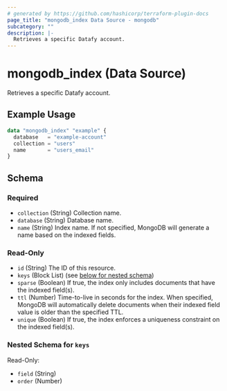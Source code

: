```yaml
---
# generated by https://github.com/hashicorp/terraform-plugin-docs
page_title: "mongodb_index Data Source - mongodb"
subcategory: ""
description: |-
  Retrieves a specific Datafy account.
---
```


# mongodb_index (Data Source)

Retrieves a specific Datafy account.

## Example Usage

```terraform
data "mongodb_index" "example" {
  database   = "example-account"
  collection = "users"
  name       = "users_email"
}
```

<!-- schema generated by tfplugindocs -->
## Schema

### Required

- `collection` (String) Collection name.
- `database` (String) Database name.
- `name` (String) Index name. If not specified, MongoDB will generate a name based on the indexed fields.

### Read-Only

- `id` (String) The ID of this resource.
- `keys` (Block List) (see [below for nested schema](#nestedblock--keys))
- `sparse` (Boolean) If true, the index only includes documents that have the indexed field(s).
- `ttl` (Number) Time-to-live in seconds for the index. When specified, MongoDB will automatically delete documents when their indexed field value is older than the specified TTL.
- `unique` (Boolean) If true, the index enforces a uniqueness constraint on the indexed field(s).

<a id="nestedblock--keys"></a>
### Nested Schema for `keys`

Read-Only:

- `field` (String)
- `order` (Number)
